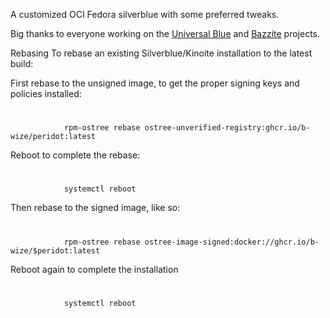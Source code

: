 A customized OCI Fedora silverblue with some preferred tweaks. 

Big thanks to everyone working on the [Universal Blue](https://github.com/ublue-os) and [Bazzite](https://github.com/ublue-os/bazzite) projects.

Rebasing
To rebase an existing Silverblue/Kinoite installation to the latest build:

First rebase to the unsigned image, to get the proper signing keys and policies installed:
# 
                rpm-ostree rebase ostree-unverified-registry:ghcr.io/b-wize/peridot:latest

Reboot to complete the rebase:
#
                systemctl reboot

Then rebase to the signed image, like so:
#
                rpm-ostree rebase ostree-image-signed:docker://ghcr.io/b-wize/$peridot:latest

Reboot again to complete the installation
#
                systemctl reboot
